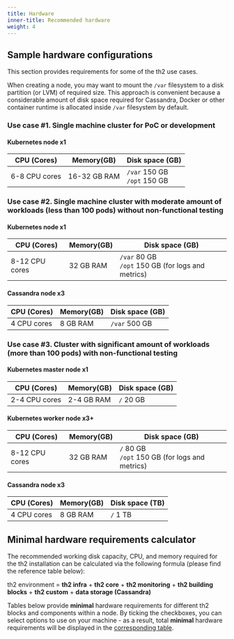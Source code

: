 ```yaml
---
title: Hardware
inner-title: Recommended hardware
weight: 4
---
```


## Sample hardware configurations

This section provides requirements for some of the th2 use cases.

<notice note >

When creating a node, you may want to mount the `/var` filesystem to a
disk partition (or LVM) of required size.
This approach is convenient because a considerable
amount of disk space required for Cassandra, Docker or
other container runtime is allocated inside `/var` filesystem by default.

</notice >

### Use case #1. Single machine cluster for PoC or development

#### Kubernetes node **x1**

|CPU (Сores)|Memory(GB)	|Disk space (GB)|
|---|---|---|
|6-8 CPU cores|16-32 GB RAM|`/var` 150 GB<br>`/opt` 150 GB|

### Use case #2. Single machine cluster with moderate amount of workloads (less than 100 pods) without non-functional testing

#### Kubernetes node **x1**

|CPU (Сores)|Memory(GB)	|Disk space (GB)|
|---|---|---|
|8-12 CPU cores|32 GB RAM|`/var` 80 GB <br>`/opt` 150 GB (for logs and metrics)|

#### Cassandra node **x3**

|CPU (Сores)|Memory(GB)	|Disk space (GB)|
|---|---|---|
|4 CPU cores|8 GB RAM|`/var` 500 GB|

### Use case #3. Cluster with significant amount of workloads (more than 100 pods) with non-functional testing

#### Kubernetes master node **x1**

|CPU (Сores)|Memory(GB)	|Disk space (GB)|
|---|---|---|
|2-4 CPU cores|2-4 GB RAM|`/` 20 GB|

#### Kubernetes worker node **x3+**

|CPU (Сores)|Memory(GB)	|Disk space (GB)|
|---|---|---|
|8-12 CPU cores|32 GB RAM|`/` 80 GB <br>`/opt` 150 GB (for logs and metrics)|

#### Cassandra node **x3**

|CPU (Сores)|Memory(GB)	|Disk space (TB)|
|---|---|---|
|4 CPU cores|8 GB RAM|`/` 1 TB|

## Minimal hardware requirements calculator

The recommended working disk capacity, CPU, and memory required for the th2 installation can be calculated
via the following formula (please find the reference table below):

th2 environment = **th2 infra** + **th2 core** + **th2 monitoring** + **th2 building blocks** + **th2 custom** + **data storage (Cassandra)**

<notice info >

Tables below provide **minimal** hardware requirements for different th2 blocks and components within a node.
By ticking the checkboxes, you can select options to use on your machine - as a result,
total **minimal** hardware requirements will be displayed in the [corresponding table](#total-requirements).

</notice >


<requirements-calculator-app>

<template v-slot:total>

## Total hardware minimal requirements

</template>

<template v-slot:components>

## th2 components requirements

</template>

<template v-slot:cassandra>

## Apache Cassandra cluster hardware requirements

Though it is possible to use Cassandra single-node installation,
generally it’s recommended to setup at least 3-nodes cluster. Requirements for each node are the same.

</template>

</requirements-calculator-app>
